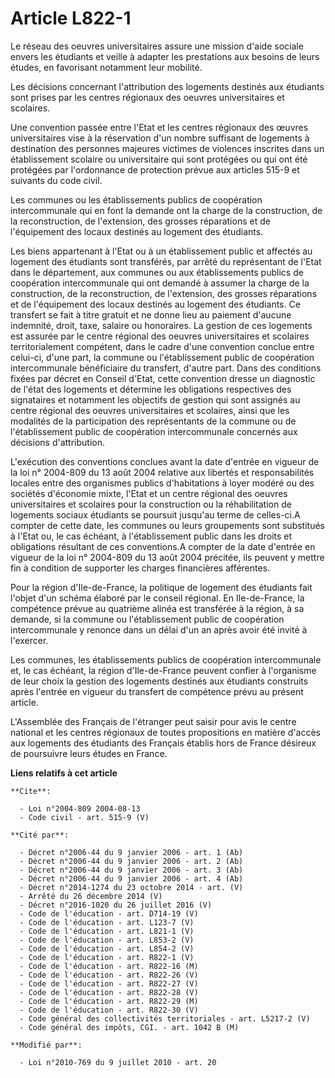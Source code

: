 # Article L822-1

Le réseau des oeuvres universitaires assure une mission d'aide sociale envers les étudiants et veille à adapter les
prestations aux besoins de leurs études, en favorisant notamment leur mobilité. 

Les décisions concernant l'attribution des logements destinés aux étudiants sont prises par les centres régionaux des oeuvres
universitaires et scolaires. 

Une convention passée entre l'Etat et les centres régionaux des œuvres universitaires vise à la réservation d'un nombre
suffisant de logements à destination des personnes majeures victimes de violences inscrites dans un établissement scolaire ou
universitaire qui sont protégées ou qui ont été protégées par l'ordonnance de protection prévue aux articles 515-9 et
suivants du code civil. 

Les communes ou les établissements publics de coopération intercommunale qui en font la demande ont la charge de la
construction, de la reconstruction, de l'extension, des grosses réparations et de l'équipement des locaux destinés au
logement des étudiants. 

Les biens appartenant à l'Etat ou à un établissement public et affectés au logement des étudiants sont transférés, par arrêté
du représentant de l'Etat dans le département, aux communes ou aux établissements publics de coopération intercommunale qui
ont demandé à assumer la charge de la construction, de la reconstruction, de l'extension, des grosses réparations et de
l'équipement des locaux destinés au logement des étudiants. Ce transfert se fait à titre gratuit et ne donne lieu au paiement
d'aucune indemnité, droit, taxe, salaire ou honoraires. La gestion de ces logements est assurée par le centre régional des
oeuvres universitaires et scolaires territorialement compétent, dans le cadre d'une convention conclue entre celui-ci, d'une
part, la commune ou l'établissement public de coopération intercommunale bénéficiaire du transfert, d'autre part. Dans des
conditions fixées par décret en Conseil d'Etat, cette convention dresse un diagnostic de l'état des logements et détermine
les obligations respectives des signataires et notamment les objectifs de gestion qui sont assignés au centre régional des
oeuvres universitaires et scolaires, ainsi que les modalités de la participation des représentants de la commune ou de
l'établissement public de coopération intercommunale concernés aux décisions d'attribution.

L'exécution des conventions conclues avant la date d'entrée en vigueur de la loi n° 2004-809 du 13 août 2004 relative aux
libertés et responsabilités locales entre des organismes publics d'habitations à loyer modéré ou des sociétés d'économie
mixte, l'Etat et un centre régional des oeuvres universitaires et scolaires pour la construction ou la réhabilitation de
logements sociaux étudiants se poursuit jusqu'au terme de celles-ci.A compter de cette date, les communes ou leurs
groupements sont substitués à l'Etat ou, le cas échéant, à l'établissement public dans les droits et obligations résultant de
ces conventions.A compter de la date d'entrée en vigueur de la loi n° 2004-809 du 13 août 2004 précitée, ils peuvent y mettre
fin à condition de supporter les charges financières afférentes. 

Pour la région d'Ile-de-France, la politique de logement des étudiants fait l'objet d'un schéma élaboré par le conseil
régional. En Ile-de-France, la compétence prévue au quatrième alinéa est transférée à la région, à sa demande, si la commune
ou l'établissement public de coopération intercommunale y renonce dans un délai d'un an après avoir été invité à l'exercer. 

Les communes, les établissements publics de coopération intercommunale et, le cas échéant, la région d'Ile-de-France peuvent
confier à l'organisme de leur choix la gestion des logements destinés aux étudiants construits après l'entrée en vigueur du
transfert de compétence prévu au présent article.

L'Assemblée des Français de l'étranger peut saisir pour avis le centre national et les centres régionaux de toutes
propositions en matière d'accès aux logements des étudiants des Français établis hors de France désireux de poursuivre leurs
études en France.

**Liens relatifs à cet article**

	**Cite**:

	  - Loi n°2004-809 2004-08-13
	  - Code civil - art. 515-9 (V)

	**Cité par**:

	  - Décret n°2006-44 du 9 janvier 2006 - art. 1 (Ab)
	  - Décret n°2006-44 du 9 janvier 2006 - art. 2 (Ab)
	  - Décret n°2006-44 du 9 janvier 2006 - art. 3 (Ab)
	  - Décret n°2006-44 du 9 janvier 2006 - art. 4 (Ab)
	  - Décret n°2014-1274 du 23 octobre 2014 - art. (V)
	  - Arrêté du 26 décembre 2014 (V)
	  - Décret n°2016-1020 du 26 juillet 2016 (V)
	  - Code de l'éducation - art. D714-19 (V)
	  - Code de l'éducation - art. L123-7 (V)
	  - Code de l'éducation - art. L821-1 (V)
	  - Code de l'éducation - art. L853-2 (V)
	  - Code de l'éducation - art. L854-2 (V)
	  - Code de l'éducation - art. R822-1 (V)
	  - Code de l'éducation - art. R822-16 (M)
	  - Code de l'éducation - art. R822-26 (V)
	  - Code de l'éducation - art. R822-27 (V)
	  - Code de l'éducation - art. R822-28 (V)
	  - Code de l'éducation - art. R822-29 (M)
	  - Code de l'éducation - art. R822-30 (V)
	  - Code général des collectivités territoriales - art. L5217-2 (V)
	  - Code général des impôts, CGI. - art. 1042 B (M)

	**Modifié par**:

	  - Loi n°2010-769 du 9 juillet 2010 - art. 20
